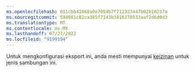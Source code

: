 ```yaml
---
ms.openlocfilehash: 011cbb41668a0e7054b7f712323447b02b18237a
ms.sourcegitcommit: 594081c82ca385f7143b3416378533aaf2d6d0d3
ms.translationtype: MT
ms.contentlocale: ms-MY
ms.lasthandoff: 07/27/2022
ms.locfileid: "9199194"
---
```

Untuk mengkonfigurasi eksport ini, anda mesti mempunyai [keizinan](../export-destinations.md#set-up-a-new-export) untuk jenis sambungan ini.
